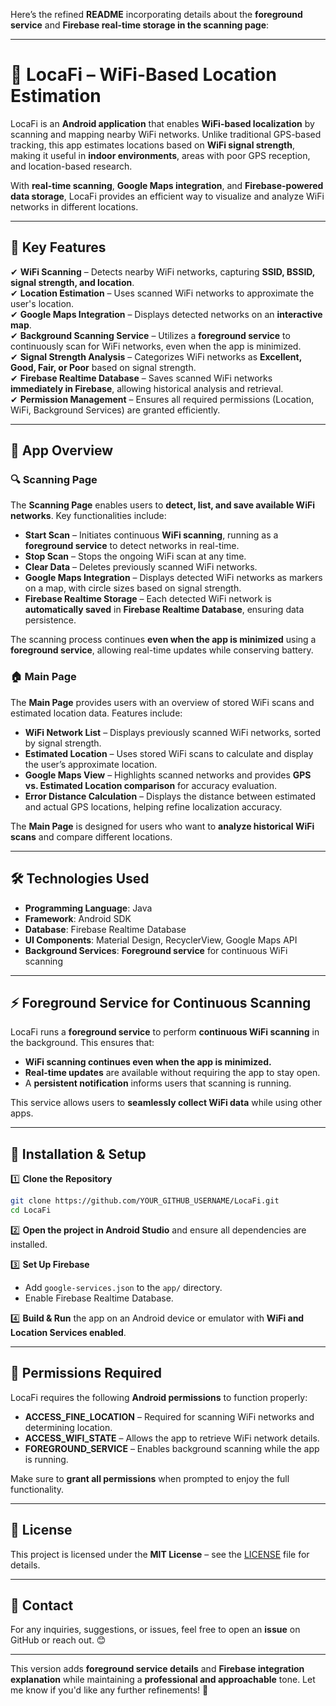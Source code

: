 Here’s the refined **README** incorporating details about the **foreground service** and **Firebase real-time storage in the scanning page**:

---

# 📍 LocaFi – WiFi-Based Location Estimation

LocaFi is an **Android application** that enables **WiFi-based localization** by scanning and mapping nearby WiFi networks. Unlike traditional GPS-based tracking, this app estimates locations based on **WiFi signal strength**, making it useful in **indoor environments**, areas with poor GPS reception, and location-based research.

With **real-time scanning**, **Google Maps integration**, and **Firebase-powered data storage**, LocaFi provides an efficient way to visualize and analyze WiFi networks in different locations.

---

## 🚀 Key Features

✔ **WiFi Scanning** – Detects nearby WiFi networks, capturing **SSID, BSSID, signal strength, and location**.  
✔ **Location Estimation** – Uses scanned WiFi networks to approximate the user's location.  
✔ **Google Maps Integration** – Displays detected networks on an **interactive map**.  
✔ **Background Scanning Service** – Utilizes a **foreground service** to continuously scan for WiFi networks, even when the app is minimized.  
✔ **Signal Strength Analysis** – Categorizes WiFi networks as **Excellent, Good, Fair, or Poor** based on signal strength.  
✔ **Firebase Realtime Database** – Saves scanned WiFi networks **immediately in Firebase**, allowing historical analysis and retrieval.  
✔ **Permission Management** – Ensures all required permissions (Location, WiFi, Background Services) are granted efficiently.  

---

## 📱 App Overview

### 🔍 **Scanning Page**
The **Scanning Page** enables users to **detect, list, and save available WiFi networks**. Key functionalities include:

- **Start Scan** – Initiates continuous **WiFi scanning**, running as a **foreground service** to detect networks in real-time.  
- **Stop Scan** – Stops the ongoing WiFi scan at any time.  
- **Clear Data** – Deletes previously scanned WiFi networks.  
- **Google Maps Integration** – Displays detected WiFi networks as markers on a map, with circle sizes based on signal strength.  
- **Firebase Realtime Storage** – Each detected WiFi network is **automatically saved** in **Firebase Realtime Database**, ensuring data persistence.  

The scanning process continues **even when the app is minimized** using a **foreground service**, allowing real-time updates while conserving battery.

### 🏠 **Main Page**
The **Main Page** provides users with an overview of stored WiFi scans and estimated location data. Features include:

- **WiFi Network List** – Displays previously scanned WiFi networks, sorted by signal strength.  
- **Estimated Location** – Uses stored WiFi scans to calculate and display the user’s approximate location.  
- **Google Maps View** – Highlights scanned networks and provides **GPS vs. Estimated Location comparison** for accuracy evaluation.  
- **Error Distance Calculation** – Displays the distance between estimated and actual GPS locations, helping refine localization accuracy.  

The **Main Page** is designed for users who want to **analyze historical WiFi scans** and compare different locations.

---

## 🛠️ Technologies Used

- **Programming Language**: Java  
- **Framework**: Android SDK  
- **Database**: Firebase Realtime Database  
- **UI Components**: Material Design, RecyclerView, Google Maps API  
- **Background Services**: **Foreground service** for continuous WiFi scanning  

---

## ⚡ Foreground Service for Continuous Scanning

LocaFi runs a **foreground service** to perform **continuous WiFi scanning** in the background. This ensures that:

- **WiFi scanning continues even when the app is minimized.**  
- **Real-time updates** are available without requiring the app to stay open.  
- A **persistent notification** informs users that scanning is running.  

This service allows users to **seamlessly collect WiFi data** while using other apps.

---

## 🔧 Installation & Setup

1️⃣ **Clone the Repository**  
```bash
git clone https://github.com/YOUR_GITHUB_USERNAME/LocaFi.git
cd LocaFi
```

2️⃣ **Open the project in Android Studio** and ensure all dependencies are installed.  

3️⃣ **Set Up Firebase**  
- Add `google-services.json` to the `app/` directory.  
- Enable Firebase Realtime Database.  

4️⃣ **Build & Run** the app on an Android device or emulator with **WiFi and Location Services enabled**.

---

## 📌 Permissions Required

LocaFi requires the following **Android permissions** to function properly:

- **ACCESS_FINE_LOCATION** – Required for scanning WiFi networks and determining location.  
- **ACCESS_WIFI_STATE** – Allows the app to retrieve WiFi network details.  
- **FOREGROUND_SERVICE** – Enables background scanning while the app is running.  

Make sure to **grant all permissions** when prompted to enjoy the full functionality.

---

## 📜 License

This project is licensed under the **MIT License** – see the [LICENSE](LICENSE) file for details.

---

## 📧 Contact

For any inquiries, suggestions, or issues, feel free to open an **issue** on GitHub or reach out. 😊  

---

This version adds **foreground service details** and **Firebase integration explanation** while maintaining a **professional and approachable** tone. Let me know if you'd like any further refinements! 🚀
